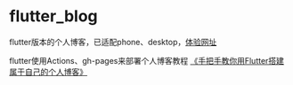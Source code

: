 # flutter_blog

flutter版本的个人博客，已适配phone、desktop，[体验网址](https://gstory0404.github.io/flutter_blog)

flutter使用Actions、gh-pages来部署个人博客教程 [《手把手教你用Flutter搭建属于自己的个人博客》](https://juejin.cn/post/6961399282872107015/)

